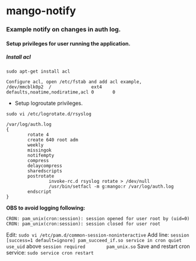 # mango-notify


### Example notify on changes in auth log.


#### Setup privileges for user running the application.
##### Install acl 
```
sudo apt-get install acl

Configure acl, open /etc/fstab and add acl example, 
/dev/mmcblk0p2  /               ext4            defaults,noatime,nodiratime,acl 0       0
```
* Setup logroutate privileges.
```
sudo vi /etc/logrotate.d/rsyslog 

/var/log/auth.log
{
        rotate 4
        create 640 root adm
        weekly
        missingok
        notifempty
        compress
        delaycompress
        sharedscripts
        postrotate
                invoke-rc.d rsyslog rotate > /dev/null
                /usr/bin/setfacl -m g:mango:r /var/log/auth.log
        endscript
}
```

**OBS to avoid logging following:**
```
CRON: pam_unix(cron:session): session opened for user root by (uid=0)
CRON: pam_unix(cron:session): session closed for user root
```
Edit: `sudo vi /etc/pam.d/common-session-noninteractive`
Add line: `session     [success=1 default=ignore] pam_succeed_if.so service in cron quiet use_uid` above `session required        pam_unix.so`
Save and restart cron service: `sudo service cron restart`
